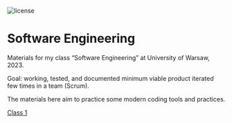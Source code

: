 ![license](https://img.shields.io/pypi/l/fpvgcc.svg?color=blue)

# Software Engineering

Materials for my class “Software Engineering” at University of Warsaw, 2023.

Goal: working, tested, and documented minimum viable product iterated few times in a team (Scrum).

The materials here aim to practice some modern coding tools and practices.

[Class 1](docs/modern_dev_environ.md)